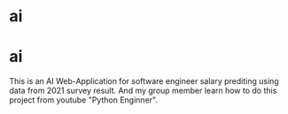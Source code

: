 # ai
# ai

This is an AI Web-Application for software engineer salary prediting using data from 2021 survey result. And my group member learn how to do this project from youtube "Python Enginner".
